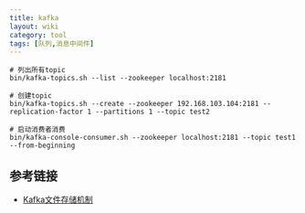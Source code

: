 ```yaml
---
title: kafka
layout: wiki
category: tool
tags: [队列,消息中间件]
---
```



~~~
# 列出所有topic
bin/kafka-topics.sh --list --zookeeper localhost:2181

# 创建topic
bin/kafka-topics.sh --create --zookeeper 192.168.103.104:2181 --replication-factor 1 --partitions 1 --topic test2

# 启动消费者消费
bin/kafka-console-consumer.sh --zookeeper localhost:2181 --topic test1 --from-beginning
~~~


## 参考链接

* [Kafka文件存储机制](http://tech.meituan.com/kafka-fs-design-theory.html)
